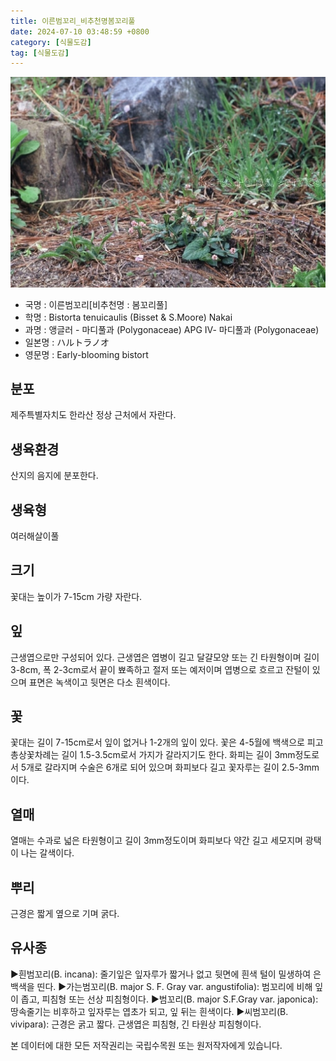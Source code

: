 ```yaml
---
title: 이른범꼬리_비추천명봄꼬리풀
date: 2024-07-10 03:48:59 +0800
category: [식물도감]
tag: [식물도감]
---
```




![이른범꼬리[비추천명 : 봄꼬리풀]](/assets/img/fileUpload/plants/basic/Polygonaceae/Bistorta/1117/1_th2.JPG)
- 국명 : 이른범꼬리[비추천명 : 봄꼬리풀]
- 학명 : Bistorta tenuicaulis (Bisset & S.Moore) Nakai
- 과명 : 앵글러 - 마디풀과 (Polygonaceae) APG Ⅳ- 마디풀과 (Polygonaceae)
- 일본명 : ハルトラノオ
- 영문명 : Early-blooming bistort


## 분포
제주특별자치도 한라산 정상 근처에서 자란다.
## 생육환경
산지의 음지에 분포한다.
## 생육형
여러해살이풀 
## 크기
꽃대는 높이가 7-15cm 가량 자란다.
## 잎
근생엽으로만 구성되어 있다. 근생엽은 엽병이 길고 달걀모양 또는 긴 타원형이며 길이 3-8cm, 폭 2-3cm로서 끝이 뾰족하고 절저 또는 예저이며 엽병으로 흐르고 잔털이 있으며 표면은 녹색이고 뒷면은 다소 흰색이다.
## 꽃
꽃대는 길이 7-15cm로서 잎이 없거나 1-2개의 잎이 있다. 꽃은 4-5월에 백색으로 피고 총상꽃차례는 길이 1.5-3.5cm로서 가지가 갈라지기도 한다. 화피는 길이 3mm정도로서 5개로 갈라지며 수술은 6개로 되어 있으며 화피보다 길고 꽃자루는 길이 2.5-3mm이다.
## 열매
열매는 수과로 넓은 타원형이고 길이 3mm정도이며 화피보다 약간 길고 세모지며 광택이 나는 갈색이다.
## 뿌리
근경은 짧게 옆으로 기며 굵다.
## 유사종
▶흰범꼬리(B. incana): 줄기잎은 잎자루가 짧거나 없고 뒷면에 흰색 털이 밀생하여 은백색을 띤다.
▶가는범꼬리(B. major S. F. Gray var. angustifolia): 범꼬리에 비해 잎이 좁고, 피침형 또는 선상 피침형이다.
▶범꼬리(B. major S.F.Gray var. japonica): 땅속줄기는 비후하고 잎자루는 엽초가 되고, 잎 뒤는 흰색이다.
▶씨범꼬리(B. vivipara): 근경은 굵고 짧다. 근생엽은 피침형, 긴 타원상 피침형이다.






본 데이터에 대한 모든 저작권리는 국립수목원 또는 원저작자에게 있습니다.
